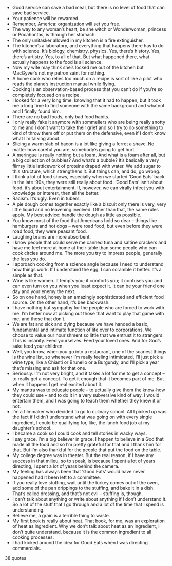  - Good service can save a bad meal, but there is no level of food that can save bad service.
 - Your patience will be rewarded.
 - Remember, America: organization will set you free.
 - The way to any woman’s heart, be she witch or Wonderwoman, princess or Pocahontas, is through her stomach.
 - The only unitasker allowed in my kitchen is a fire extinguisher.
 - The kitchen’s a laboratory, and everything that happens there has to do with science. It’s biology, chemistry, physics. Yes, there’s history. Yes, there’s artistry. Yes, to all of that. But what happened there, what actually happens to the food is all science.
 - Now my wife may think she’s locked me out of the kitchen but MacGyver’s not my patron saint for nothing.
 - A home cook who relies too much on a recipe is sort of like a pilot who reads the plane’s instruction manual while flying.
 - Cooking is an observation-based process that you can’t do if you’re so completely focused on a recipe.
 - I looked for a very long time, knowing that it had to happen, but it took me a long time to find someone with the same background and whatnot and I finally found him.
 - There are no bad foods, only bad food habits.
 - I only really fake it anymore with sommeliers who are being really snotty to me and I don’t want to take their grief and so I try to do something to kind of throw them off or put them on the defensive, even if I don’t know what I’m talking about.
 - Slicing a warm slab of bacon is a lot like giving a ferret a shave. No matter how careful you are, somebody’s going to get hurt.
 - A meringue is really nothing but a foam. And what is a foam after all, but a big collection of bubbles? And what’s a bubble? It’s basically a very flimsy little latticework of proteins draped with water. We add sugar to this structure, which strengthens it. But things can, and do, go wrong.
 - I think a lot of food shows, especially when we started ‘Good Eats’ back in the late ’90s, they were still really about food. ‘Good Eats’ isn’t about food, it’s about entertainment. If, however, we can virally infect you with knowledge or interest, then all the better.
 - Racism. It’s ugly. Even in tubers.
 - A pie dough comes together exactly like a biscuit only there is very, very little liquid and no leavening involved. Other than that, the same rules apply. My best advice: handle the dough as little as possible.
 - You know most of the food that Americans hold so dear – things like hamburgers and hot dogs – were road food, but even before they were road food, they were peasant food.
 - Laughing brains are more absorbent.
 - I know people that could serve me canned tuna and saltine crackers and have me feel more at home at their table than some people who can cook circles around me. The more you try to impress people, generally the less you do.
 - I approach cooking from a science angle because I need to understand how things work. If I understand the egg, I can scramble it better. It’s a simple as that.
 - Wine is like women. It tempts you; it comforts you; it confuses you and can even turn on you when you least expect it. It can be your friend one day and your enemy the next.
 - So on one hand, honey is an amazingly sophisticated and efficient food source. On the other hand, it’s bee backwash.
 - I have nothing but sympathy for the people who are forced to work with me. I’m better now at picking out those that want to play that game with me, and those that don’t.
 - We are fat and sick and dying because we have handed a basic, fundamental and intimate function of life over to corporations. We choose to value our nourishment so little that we entrust it to strangers. This is insanity. Feed yourselves. Feed your loved ones. And for God’s sake feed your children.
 - Well, you know, when you go into a restaurant, one of the scariest things is the wine list, so whenever I’m really feeling intimidated, I’ll just pick a wine type, like a Chianti or Brunello or a Burgundy, and I’ll pick a year that’s missing and ask for that one.
 - Seriously. I’m not very bright, and it takes a lot for me to get a concept – to really get a concept. To get it enough that it becomes part of me. But when it happens I get real excited about it.
 - My mantra was to educate people – to actually give them the know-how they could use – and to do it in a very subversive kind of way. I would entertain them, and I was going to teach them whether they knew it or not.
 - I’m a filmmaker who decided to go to culinary school. All I picked up was the fact if I didn’t understand what was going on with every single ingredient, I could be qualifying for, like, the lunch food job at my daughter’s school.
 - I became a cook so I could cook and tell stories in wacky ways.
 - I say grace. I’m a big believer in grace. I happen to believe in a God that made all the food and so I’m pretty grateful for that and I thank him for that. But I’m also thankful for the people that put the food on the table.
 - My college degree was in theater. But the real reason, if I have any success in that milieu, so to speak, is because I spent a lot of years directing, I spent a lot of years behind the camera.
 - My feeling has always been that ‘Good Eats’ would have never happened had it been left to a committee.
 - If you really love stuffing, wait until the turkey comes out of the oven, add some of the pan drippings to the stuffing, and bake it in a dish. That’s called dressing, and that’s not evil – stuffing is, though.
 - I can’t talk about anything or write about anything if I don’t understand it. So a lot of the stuff that I go through and a lot of the time that I spend is understanding.
 - Believe me, a grain is a terrible thing to waste.
 - My first book is really about heat. That book, for me, was an exploration of heat as ingredient. Why we don’t talk about heat as an ingredient, I don’t quite understand, because it is the common ingredient to all cooking processes.
 - I had kicked around the idea for Good Eats when I was directing commercials.

38 quotes